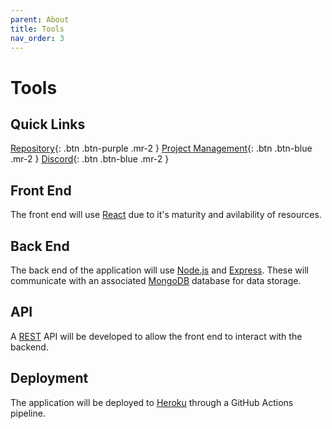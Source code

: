 ```yaml
---
parent: About
title: Tools
nav_order: 3
---
```

# Tools
## Quick Links
[Repository](https://github.com/GNyoufun/IT-101){: .btn .btn-purple .mr-2  } [Project Management](https://github.com/users/GNyoufun/projects/1){: .btn .btn-blue .mr-2  } [Discord](https://discord.com/channels/1002069706125094934){: .btn .btn-blue .mr-2  }

## Front End
The front end will use [React](https://reactjs.org/) due to it's maturity and avilability of resources.

## Back End
The back end of the application will use [Node.js](https://nodejs.org/) and [Express](https://expressjs.com/). These will communicate with an associated [MongoDB](https://www.mongodb.com/) database for data storage.

## API
A [REST](https://docs.microsoft.com/en-us/azure/architecture/best-practices/api-design) API will be developed to allow the front end to interact with the backend.

## Deployment
The application will be deployed to [Heroku](https://www.heroku.com/) through a GitHub Actions pipeline.
